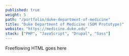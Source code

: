 ```yaml
---
published: true
weight: 5
path: "/portfolio/duke-department-of-medicine"
title: "Duke Department of Medicine (SOM Prototype)"
website: "https://medicine.duke.edu"
stack: ["PHP", "JavaScript", "Drupal", "Sass"]
---
```


Freeflowing HTML goes here
